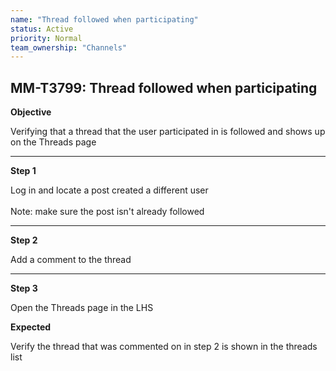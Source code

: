 ```yaml
---
name: "Thread followed when participating"
status: Active
priority: Normal
team_ownership: "Channels"
---
```


## MM-T3799: Thread followed when participating

**Objective**

Verifying that a thread that the user participated in is followed and shows up on the Threads page

---

**Step 1**

Log in and locate a post created a different user\
\
Note: make sure the post isn't already followed

---

**Step 2**

Add a comment to the thread

---

**Step 3**

Open the Threads page in the LHS

**Expected**

Verify the thread that was commented on in step 2 is shown in the threads list
